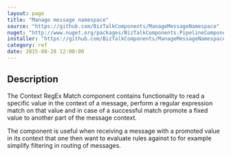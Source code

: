 ```yaml
---
layout: page
title: "Manage message namespace"
source: "https://github.com/BizTalkComponents/ManageMessageNamespace"
nuget: "http://www.nuget.org/packages/BizTalkComponents.PipelineComponents.ManageMessageNamespace/"
installer: "https://github.com/BizTalkComponents/ManageMessageNamespace/releases"
category: ref
date: 2015-08-28 12:00:00
---
```


## Description ##
The Context RegEx Match component contains functionality to read a specific value in the context of a message, 
perform a regular expression match on that value and in case of a successful match promote a fixed value 
to another part of the message context. 

The component is useful when receiving a message with a promoted value in its context that one then want to evaluate rules against to for example simplify filtering in routing of messages. 

